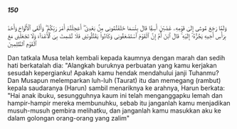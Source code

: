 ##### 150

<span class="ayah">وَلَمَّا رَجَعَ مُوسَىٰٓ إِلَىٰ قَوْمِهِۦ غَضْبَٰنَ أَسِفًۭا قَالَ بِئْسَمَا خَلَفْتُمُونِى مِنۢ بَعْدِىٓ ۖ أَعَجِلْتُمْ أَمْرَ رَبِّكُمْ ۖ وَأَلْقَى ٱلْأَلْوَاحَ وَأَخَذَ بِرَأْسِ أَخِيهِ يَجُرُّهُۥٓ إِلَيْهِ ۚ قَالَ ٱبْنَ أُمَّ إِنَّ ٱلْقَوْمَ ٱسْتَضْعَفُونِى وَكَادُوا۟ يَقْتُلُونَنِى فَلَا تُشْمِتْ بِىَ ٱلْأَعْدَآءَ وَلَا تَجْعَلْنِى مَعَ ٱلْقَوْمِ ٱلظَّٰلِمِينَ</span>

<span class="ayah_translation">Dan tatkala Musa telah kembali kepada kaumnya dengan marah dan sedih hati berkatalah dia: "Alangkah buruknya perbuatan yang kamu kerjakan sesudah kepergianku! Apakah kamu hendak mendahului janji Tuhanmu? Dan Musapun melemparkan luh-luh (Taurat) itu dan memegang (rambut) kepala saudaranya (Harun) sambil menariknya ke arahnya, Harun berkata: "Hai anak ibuku, sesungguhnya kaum ini telah menganggapku lemah dan hampir-hampir mereka membunuhku, sebab itu janganlah kamu menjadikan musuh-musuh gembira melihatku, dan janganlah kamu masukkan aku ke dalam golongan orang-orang yang zalim"</span>
